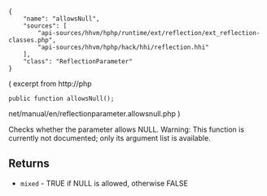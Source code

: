 ``` yamlmeta
{
    "name": "allowsNull",
    "sources": [
        "api-sources/hhvm/hphp/runtime/ext/reflection/ext_reflection-classes.php",
        "api-sources/hhvm/hphp/hack/hhi/reflection.hhi"
    ],
    "class": "ReflectionParameter"
}
```




( excerpt from
http://php




``` Hack
public function allowsNull();
```




net/manual/en/reflectionparameter.allowsnull.php )




Checks whether the parameter allows NULL. Warning: This function is
currently not documented; only its argument list is available.




## Returns




+ ` mixed ` - TRUE if NULL is allowed, otherwise FALSE
<!-- HHAPIDOC -->
